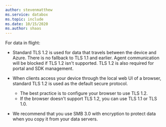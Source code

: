```yaml
---
author: stevenmatthew
ms.service: databox  
ms.topic: include
ms.date: 10/15/2020
ms.author: shaas
---
```


For data in flight:

- Standard TLS 1.2 is used for data that travels between the device and Azure. There is no fallback to TLS 1.1 and earlier. Agent communication will be blocked if TLS 1.2 isn't supported. TLS 1.2 is also required for portal and SDK management.
- When clients access your device through the local web UI of a browser, standard TLS 1.2 is used as the default secure protocol.

    - The best practice is to configure your browser to use TLS 1.2.
    - If the browser doesn't support TLS 1.2, you can use TLS 1.1 or TLS 1.0.
- We recommend that you use SMB 3.0 with encryption to protect data when you copy it from your data servers.

